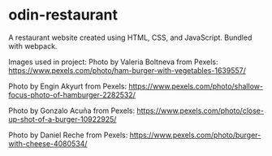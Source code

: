 # odin-restaurant
A restaurant website created using HTML, CSS, and JavaScript. Bundled with webpack.

Images used in project:
Photo by Valeria Boltneva from Pexels: https://www.pexels.com/photo/ham-burger-with-vegetables-1639557/

Photo by Engin Akyurt from Pexels: https://www.pexels.com/photo/shallow-focus-photo-of-hamburger-2282532/

Photo by Gonzalo Acuña from Pexels: https://www.pexels.com/photo/close-up-shot-of-a-burger-10922925/

Photo by Daniel Reche from Pexels: https://www.pexels.com/photo/burger-with-cheese-4080534/